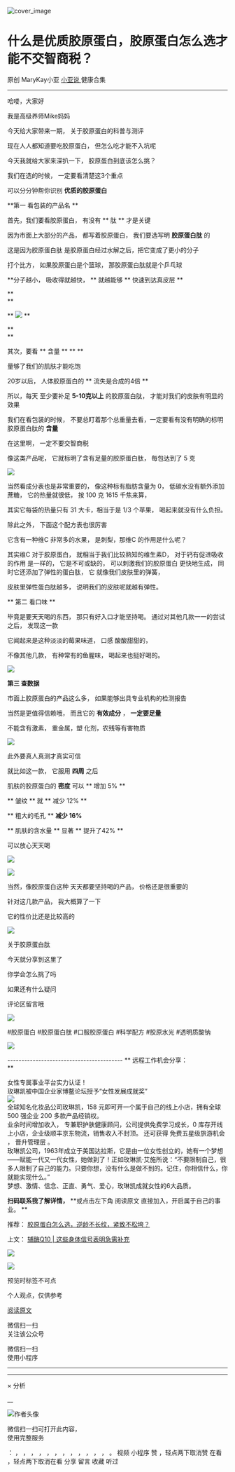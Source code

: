 ![cover_image](https://mmbiz.qpic.cn/mmbiz_jpg/A8SKDch4cJGoj2tzUfkLVWJyxHfMMpWYP5csWJUtLeXuTEv16410IEQdQwaM0xmrA5K1UvhMGKLv6dib1zawYEA/0?wx_fmt=jpeg)

#  什么是优质胶原蛋白，胶原蛋白怎么选才能不交智商税？

原创  MaryKay小亚  [ 小亚说 ](https://mp.weixin.qq.com/mp/appmsgalbum?__biz=MzUxNDAwNTk0MQ==&action=getalbum&album_id=1708254885080530948#wechat_redirect) 健康合集

__ _ _ _ _

  

  

  

哈喽，大家好

我是高级养师Mike妈妈

今天给大家带来一期，  关于胶原蛋白的科普与测评

现在人人都知道要吃胶原蛋白，  但怎么吃才能不入坑呢

今天我就给大家来深扒一下，  胶原蛋白到底该怎么挑？

我们在选的时候，  一定要看清楚这3个重点

可以分分钟帮你识别  **优质的胶原蛋白**

  

**第一 看包装的产品名  **

首先，我们要看胶原蛋白，  有没有  ** 肽  ** 才是关键

因为市面上大部分的产品，  都写着胶原蛋白，  我们要选写明  **胶原蛋白肽** 的

这是因为胶原蛋白肽  是胶原蛋白经过水解之后，把它变成了更小的分子

打个比方，  如果胶原蛋白是个篮球，  那胶原蛋白肽就是个乒乓球

**分子越小， 吸收得就越快，  ** 就越能够  ** 快速到达真皮层  **

**  
**

**
![](https://mmbiz.qpic.cn/mmbiz_jpg/A8SKDch4cJGoj2tzUfkLVWJyxHfMMpWYqHbyibWFwXic4ldBibRxEXftCAFTNjHUIpbPDic8XbMicCdoR4WuPrjpaQA/640?wx_fmt=jpeg&from=appmsg)
**

**  
**

其次，要看  ** 含量  ** ** **

量够了我们的肌肤才能吃饱

20岁以后，  人体胶原蛋白的  ** 流失是合成的4倍  **

  

所以，每天  至少要补足  **5-10克以上** 的胶原蛋白肽，  才能对我们的皮肤有明显的效果

我们在看包装的时候，  不要总盯着那个总重量去看，一定要看有没有明确的标明胶原蛋白肽的  **含量**

在这里啊，  一定不要交智商税

像这类产品呢，  它就标明了含有足量的胶原蛋白肽，  每包达到了 5 克

  

![](https://mmbiz.qpic.cn/mmbiz_jpg/A8SKDch4cJGoj2tzUfkLVWJyxHfMMpWYnsBBA1yWR3G9N7tibu5QtdgmiafY5aI20oy2BN77Njs42kicavTLBClvw/640?wx_fmt=jpeg&from=appmsg)

  

当然看成分表也是非常重要的，  像这种标有脂肪含量为 0，  低碳水没有额外添加蔗糖，  它的热量就很低，  按 100 克 1615 千焦来算，

其实它每袋的热量只有 31  大卡，相当于是 1/3 个苹果，  喝起来就没有什么负担。

除此之外，  下面这个配方表也很厉害

它含有一种维C 非常多的水果，  是刺梨，那维C 的作用是什么呢？

其实维C 对于胶原蛋白，  就相当于我们比较熟知的维生素D，  对于钙有促进吸收的作用  是一样的，  它是不可或缺的，  可以刺激我们的胶原蛋白
更快地生成，  同时它还添加了弹性的蛋白肽，  它  就像我们皮肤里的弹簧，

皮肤里弹性蛋白肽越多，  说明我们的皮肤呢就越有弹性。

  

** 第二 看口味  **

毕竟是要天天喝的东西，  那只有好入口才能坚持喝。  通过对其他几款一一的尝试之后，  发现这一款

它闻起来是这种淡淡的莓果味道，  口感  酸酸甜甜的，

不像其他几款，  有种常有的鱼腥味，  喝起来也挺好喝的。

  

![](https://mmbiz.qpic.cn/mmbiz_jpg/A8SKDch4cJGoj2tzUfkLVWJyxHfMMpWYdsYIlBFsZqTaWLSiawEnicWbKw1AjoF8GcLPXDxuMYkLUqk1hklbql4Q/640?wx_fmt=jpeg&from=appmsg)

  

  

  

**第三 查数据**

市面上胶原蛋白的产品这么多，  如果能够出具专业机构的检测报告

当然是更值得信赖哦，  而且它的  **有效成分** ， **一定要足量**

不能含有激素，  重金属，塑  化剂，农残等有害物质

  

![](https://mmbiz.qpic.cn/mmbiz_jpg/A8SKDch4cJGoj2tzUfkLVWJyxHfMMpWYbzGvbaQNsx0ALwuiblgia9IMTtgaRibx8zRLvZWkeGyfGh7Jib4EWrYj7Q/640?wx_fmt=jpeg&from=appmsg)  

  

  

此外要真人真测才真实可信

就比如这一款，  它服用  **四周** 之后

肌肤的胶原蛋白的  **密度** 可以  ** 增加 5%  **

** 皱纹  ** 就  ** 减少 12%  **

** 粗大的毛孔  ** **减少 16%**

** 肌肤的含水量  ** 显著  ** 提升了42%  **

可以放心天天喝

  

![](https://mmbiz.qpic.cn/mmbiz_jpg/A8SKDch4cJGoj2tzUfkLVWJyxHfMMpWYF6oOXUiahdB3AvycgbV5aicbXRQeCeyhglUj9Cq3Lq0ppAbxkhvoUmyQ/640?wx_fmt=jpeg&from=appmsg)

  

![](https://mmbiz.qpic.cn/mmbiz_jpg/A8SKDch4cJGoj2tzUfkLVWJyxHfMMpWYf9bu7KlFSux5mMZ9wdB7zqHu8sRe96E6UaSgd6WVQ7e9uQT8NBZPDQ/640?wx_fmt=jpeg&from=appmsg)

  

当然，像胶原蛋白这种  天天都要坚持喝的产品，  价格还是很重要的

针对这几款产品，  我大概算了一下

它的性价比还是比较高的

  

![](https://mmbiz.qpic.cn/mmbiz_jpg/A8SKDch4cJGoj2tzUfkLVWJyxHfMMpWYEEkALH5Kqlj9ibDSAibNwfRb2wXFallq12P8nmItA0jpgRfmt4z8hopw/640?wx_fmt=jpeg&from=appmsg)

  

关于胶原蛋白肽

今天就分享到这里了

你学会怎么挑了吗

如果还有什么疑问

评论区留言哦

![](https://mmbiz.qpic.cn/mmbiz_png/A8SKDch4cJGoj2tzUfkLVWJyxHfMMpWYCE8piay2nFGAz0KjzQF8UvK5T0oRr5ibxcIy7udtvzjMCAtEoAWa78Uw/640?wx_fmt=png&from=appmsg)

  

#胶原蛋白  #胶原蛋白肽 #口服胶原蛋白 #科学配方 #胶原水光 #透明质酸钠  

  

![](https://mmbiz.qpic.cn/mmbiz_jpg/A8SKDch4cJGoj2tzUfkLVWJyxHfMMpWYQvcYlgibVIibX7HicNJIWiaQaics97PNOiaWSU5QPAGEvibrNnJhUxf0C2TFg/640?wx_fmt=jpeg)

  
  
  
\-----------------------------------------  ** 远程工作机会分享：  
**  
  
女性专属事业平台实力认证！  
玫琳凯被中国企业家博鳌论坛授予“女性发展成就奖”  
![](https://mmbiz.qpic.cn/mmbiz_jpg/A8SKDch4cJGnR41I5Dl9IuwiaHYx7825mM68DLlh5rkkJ0CicfyzASagdMUEZ2pNCZs13Ng5n6ehtuiaW1YJrziaHQ/640?wx_fmt=jpeg)  
全球知名化妆品公司玫琳凯，158 元即可开一个属于自己的线上小店，拥有全球 500 强企业 200 多款产品经销权。  
业余时间增加收入，  专兼职护肤健康顾问，公司提供免费学习成长，0 库存开线上小店，企业级顺丰京东物流，销售收入不封顶。  还可获得  免费五星级旅游机会
，  晋升管理层  。  
玫琳凯公司，1963年成立于美国达拉斯，它是由一位女性创立的，她有一个梦想——赋能一代又一代女性，她做到了！正如玫琳凯·艾施所说：“不要限制自己，很多人限制了自己的能力。只要你想，没有什么是做不到的。记住，你相信什么，你就能实现什么。”  
梦想、激情、信念、正直、勇气、爱心，玫琳凯成就女性的6大品质。  
  
**扫码联系我了解详情，** **或点击左下角 阅读原文  直接加入，开启属于自己的事业。 **  
  

推荐： [ 胶原蛋白怎么选，逆龄不长纹，紧致不松垮？
](http://mp.weixin.qq.com/s?__biz=MzUxNDAwNTk0MQ==&mid=2247484812&idx=1&sn=c25e884af42bd6efde053264019adf9f&chksm=f94dcb56ce3a42409a7d56f78a11aa5c2dd999a3a181b6385e64e402ca6dc5ae7a94212a67e7&scene=21#wechat_redirect)  

上文： [ 辅酶Q10 | 这些身体信号表明急需补充
](http://mp.weixin.qq.com/s?__biz=MzUxNDAwNTk0MQ==&mid=2247485167&idx=2&sn=88db280bc1c416b580a3ee273f0315aa&chksm=f94dc835ce3a4123fbc3348789df72c448a0ce9f95da5cb9709c004cdca22bf761532f63fc67&scene=21#wechat_redirect)

![](https://mmbiz.qpic.cn/mmbiz_gif/b96CibCt70iaZ7Bia3Wm91cEuWhERXfCYjTia9tf7aMjVBNRETSa2NpGjCV6tyNvgCLos8LBgwEgxcwaIw8zdOsG7A/640?wx_fmt=gif)

![](https://mmbiz.qpic.cn/mmbiz_jpg/A8SKDch4cJEicCnqTxiatgGquhIicZ1wJ1Dth5YOOzoYV7U4N3HmiaO0vVAzjOpBVdtF0gnL632Fc7HqiaDmgveQDEw/640?wx_fmt=jpeg)

  

预览时标签不可点

个人观点，仅供参考

[ 阅读原文 ](javascript:;)

微信扫一扫  
关注该公众号



微信扫一扫  
使用小程序

****



****



×  分析

__

![作者头像](http://mmbiz.qpic.cn/mmbiz_png/A8SKDch4cJE0KicTMyrVCx3VLqEgic5sJ1V5QeGZTibG9GLZlSCXSj5ByXNkib5PBrZVMkI41KKxgwE1K9gfypUeRg/0?wx_fmt=png)

微信扫一扫可打开此内容，  
使用完整服务

：  ，  ，  ，  ，  ，  ，  ，  ，  ，  ，  ，  ，  。  视频  小程序  赞  ，轻点两下取消赞  在看  ，轻点两下取消在看
分享  留言  收藏  听过


